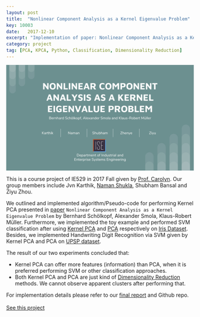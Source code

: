 ```yaml
---
layout: post
title:  "Nonlinear Component Analysis as a Kernel Eigenvalue Problem"
key: 10003
date:   2017-12-10
excerpt: "Implementation of paper: Nonlinear Component Analysis as a Kernel Eigenvalue Problem"
category: project
tag: [PCA, KPCA, Python, Classification, Dimensionality Reduction]
---
```


<img src="https://github.com/Zhenye-Na/Zhenye-Na.github.io/blob/master/assets/images/projs-img/npca/npca.jpg?raw=true" align="center">

This is a course project of IE529 in 2017 Fall given by [Prof. Carolyn](https://sites.google.com/a/illinois.edu/carolyn-beck/). Our group members include Jvn Karthik, [Naman Shukla](https://namanuiuc.github.io/), Shubham Bansal and Ziyu Zhou.

We outlined and implemented algorithm/Pseudo-code for performing Kernel PCA presented in [paper](http://ieeexplore.ieee.org/document/6790375/) `Nonlinear Component Analysis as a Kernel Eigenvalue Problem` by Bernhard Schölkopf, Alexander Smola, Klaus-Robert Müller. Furthermore, we implemented the toy example and performed SVM classification after using [Kernel PCA](https://en.wikipedia.org/wiki/Kernel_principal_component_analysis) and [PCA](https://en.wikipedia.org/wiki/Principal_component_analysis) respectively on [Iris Dataset](https://archive.ics.uci.edu/ml/datasets/iris). Besides, we implemented Handwriting Digit Recognition via SVM given by Kernel PCA and PCA on [UPSP dataset](https://www.otexts.org/1577). 

The result of our two experiments concluded that:

- Kernel PCA can offer more features (information) than PCA, when it is preferred performing SVM or other classification approaches.
- Both Kernel PCA and PCA are just kind of [Dimensionality Reduction](https://en.wikipedia.org/wiki/Dimensionality_reduction) methods. We cannot observe apparent clusters after performing that.

For implementation details please refer to our [final report](https://github.com/Zhenye-Na/npca/blob/master/docs/report.pdf) and Github repo.
<br><br>
<a align="center" class="btn zoombtn" href="https://github.com/Zhenye-Na/npca">See this project</a>